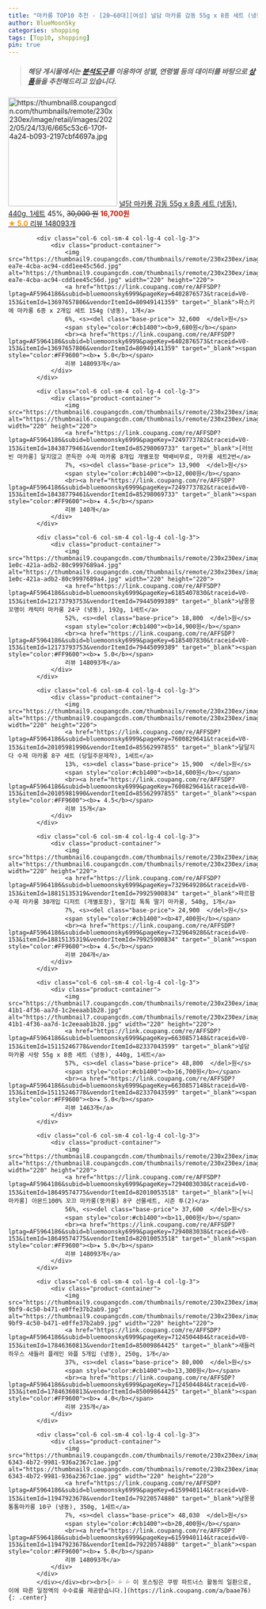 ```yaml
---
title: "마카롱 TOP10 추천 - [20~60대][여성] 널담 마카롱 감동 55g x 8종 세트 (냉동), 440g, 1세트"
author: BlueMoonSky
categories: shopping
tags: [Top10, shopping]
pin: true
---
```


> ##### 해당 게시물에서는 [**분석도구**](https://itemscout.io/)를 이용하여 **성별**, **연령별** 등의 데이터를 바탕으로 [**상품**](https://link.coupang.com/a/baae76)들을 추천해드리고 있습니다.
<div class="container"><div class="row">
            <div class="col-6 col-sm-4 col-lg-4 col-lg-3">
                <div class="product-container">
                    <img src="https://thumbnail8.coupangcdn.com/thumbnails/remote/230x230ex/image/retail/images/2022/05/24/13/6/665c53c6-170f-4a24-b093-2197cbf4697a.jpg" alt="https://thumbnail8.coupangcdn.com/thumbnails/remote/230x230ex/image/retail/images/2022/05/24/13/6/665c53c6-170f-4a24-b093-2197cbf4697a.jpg" width="220" height="220">
                    <a href="https://link.coupang.com/re/AFFSDP?lptag=AF5964186&subid=bluemoonsky6999&pageKey=6630857404&traceid=V0-153&itemId=15115248292&vendorItemId=82337045276" target="_blank">널담 마카롱 감동 55g x 8종 세트 (냉동), 440g, 1세트</a>
                    45%, <s><del class="base-price"> 30,000  </del>원</s> 
                    <span style="color:#cb1400"><b>16,700원</b></span>
                    <br><a href="https://link.coupang.com/re/AFFSDP?lptag=AF5964186&subid=bluemoonsky6999&pageKey=6630857404&traceid=V0-153&itemId=15115248292&vendorItemId=82337045276" target="_blank"><span style="color:#FF9600"><b>★ 5.0</b></span>
                    리뷰 148093개</a>
                </div>
            </div>
            
            <div class="col-6 col-sm-4 col-lg-4 col-lg-3">
                <div class="product-container">
                    <img src="https://thumbnail9.coupangcdn.com/thumbnails/remote/230x230ex/image/retail/images/2022/03/11/13/3/4b5ee955-ea7e-4cba-ac94-cdd1ee45c56d.jpg" alt="https://thumbnail9.coupangcdn.com/thumbnails/remote/230x230ex/image/retail/images/2022/03/11/13/3/4b5ee955-ea7e-4cba-ac94-cdd1ee45c56d.jpg" width="220" height="220">
                    <a href="https://link.coupang.com/re/AFFSDP?lptag=AF5964186&subid=bluemoonsky6999&pageKey=6402876573&traceid=V0-153&itemId=13697657806&vendorItemId=80949141359" target="_blank">파스키에 마카롱 6종 x 2개입 세트 154g (냉동), 1개</a>
                    6%, <s><del class="base-price"> 32,600  </del>원</s> 
                    <span style="color:#cb1400"><b>9,680원</b></span>
                    <br><a href="https://link.coupang.com/re/AFFSDP?lptag=AF5964186&subid=bluemoonsky6999&pageKey=6402876573&traceid=V0-153&itemId=13697657806&vendorItemId=80949141359" target="_blank"><span style="color:#FF9600"><b>★ 5.0</b></span>
                    리뷰 148093개</a>
                </div>
            </div>
            
            <div class="col-6 col-sm-4 col-lg-4 col-lg-3">
                <div class="product-container">
                    <img src="https://thumbnail6.coupangcdn.com/thumbnails/remote/230x230ex/image/vendor_inventory/2309/8d0c5ba82140ffdc095d4d599f4f5a632d70d9db93a5a0f5c94e05d4d182.jpg" alt="https://thumbnail6.coupangcdn.com/thumbnails/remote/230x230ex/image/vendor_inventory/2309/8d0c5ba82140ffdc095d4d599f4f5a632d70d9db93a5a0f5c94e05d4d182.jpg" width="220" height="220">
                    <a href="https://link.coupang.com/re/AFFSDP?lptag=AF5964186&subid=bluemoonsky6999&pageKey=7249773782&traceid=V0-153&itemId=18438779461&vendorItemId=85298069733" target="_blank">[러브빈 마카롱] 달지않고 쫀득한 수제 마카롱 8개입 개별포장 택배비무료, 마카롱 세트2번</a>
                    7%, <s><del class="base-price"> 13,900  </del>원</s> 
                    <span style="color:#cb1400"><b>12,000원</b></span>
                    <br><a href="https://link.coupang.com/re/AFFSDP?lptag=AF5964186&subid=bluemoonsky6999&pageKey=7249773782&traceid=V0-153&itemId=18438779461&vendorItemId=85298069733" target="_blank"><span style="color:#FF9600"><b>★ 4.5</b></span>
                    리뷰 140개</a>
                </div>
            </div>
            
            <div class="col-6 col-sm-4 col-lg-4 col-lg-3">
                <div class="product-container">
                    <img src="https://thumbnail9.coupangcdn.com/thumbnails/remote/230x230ex/image/retail/images/2021/10/27/14/6/fe9f89d4-1e0c-421a-adb2-80c9997689a4.jpg" alt="https://thumbnail9.coupangcdn.com/thumbnails/remote/230x230ex/image/retail/images/2021/10/27/14/6/fe9f89d4-1e0c-421a-adb2-80c9997689a4.jpg" width="220" height="220">
                    <a href="https://link.coupang.com/re/AFFSDP?lptag=AF5964186&subid=bluemoonsky6999&pageKey=6185407830&traceid=V0-153&itemId=12173793753&vendorItemId=79445099389" target="_blank">냠몽몽 꼬맹이 캐릭터 마카롱 24구 (냉동), 192g, 1세트</a>
                    52%, <s><del class="base-price"> 18,800  </del>원</s> 
                    <span style="color:#cb1400"><b>14,900원</b></span>
                    <br><a href="https://link.coupang.com/re/AFFSDP?lptag=AF5964186&subid=bluemoonsky6999&pageKey=6185407830&traceid=V0-153&itemId=12173793753&vendorItemId=79445099389" target="_blank"><span style="color:#FF9600"><b>★ 5.0</b></span>
                    리뷰 148093개</a>
                </div>
            </div>
            
            <div class="col-6 col-sm-4 col-lg-4 col-lg-3">
                <div class="product-container">
                    <img src="https://thumbnail9.coupangcdn.com/thumbnails/remote/230x230ex/image/vendor_inventory/6b44/be39ffbacbba9e634ac6120e9615d8ee06892ed6b057e330c344a17e69d6.jpg" alt="https://thumbnail9.coupangcdn.com/thumbnails/remote/230x230ex/image/vendor_inventory/6b44/be39ffbacbba9e634ac6120e9615d8ee06892ed6b057e330c344a17e69d6.jpg" width="220" height="220">
                    <a href="https://link.coupang.com/re/AFFSDP?lptag=AF5964186&subid=bluemoonsky6999&pageKey=7600829641&traceid=V0-153&itemId=20105981990&vendorItemId=85562997855" target="_blank">달달지다 수제 마카롱 8구 세트 (당일주문제작), 1세트</a>
                    13%, <s><del class="base-price"> 15,900  </del>원</s> 
                    <span style="color:#cb1400"><b>14,600원</b></span>
                    <br><a href="https://link.coupang.com/re/AFFSDP?lptag=AF5964186&subid=bluemoonsky6999&pageKey=7600829641&traceid=V0-153&itemId=20105981990&vendorItemId=85562997855" target="_blank"><span style="color:#FF9600"><b>★ 4.5</b></span>
                    리뷰 15개</a>
                </div>
            </div>
            
            <div class="col-6 col-sm-4 col-lg-4 col-lg-3">
                <div class="product-container">
                    <img src="https://thumbnail6.coupangcdn.com/thumbnails/remote/230x230ex/image/vendor_inventory/1c5b/cd08084d8f51b5bb8810f3a12683675e837e0b60c131756f0d88ca5efecd.jpg" alt="https://thumbnail6.coupangcdn.com/thumbnails/remote/230x230ex/image/vendor_inventory/1c5b/cd08084d8f51b5bb8810f3a12683675e837e0b60c131756f0d88ca5efecd.jpg" width="220" height="220">
                    <a href="https://link.coupang.com/re/AFFSDP?lptag=AF5964186&subid=bluemoonsky6999&pageKey=7329649286&traceid=V0-153&itemId=18815135319&vendorItemId=79925900834" target="_blank">파르팜 수제 마카롱 30개입 디저트 (개별포장), 딸기칩 톡톡 딸기 마카롱, 540g, 1개</a>
                    7%, <s><del class="base-price"> 24,900  </del>원</s> 
                    <span style="color:#cb1400"><b>47,400원</b></span>
                    <br><a href="https://link.coupang.com/re/AFFSDP?lptag=AF5964186&subid=bluemoonsky6999&pageKey=7329649286&traceid=V0-153&itemId=18815135319&vendorItemId=79925900834" target="_blank"><span style="color:#FF9600"><b>★ 4.5</b></span>
                    리뷰 204개</a>
                </div>
            </div>
            
            <div class="col-6 col-sm-4 col-lg-4 col-lg-3">
                <div class="product-container">
                    <img src="https://thumbnail7.coupangcdn.com/thumbnails/remote/230x230ex/image/retail/images/2022/05/24/13/3/5ca11788-41b1-4f36-aa7d-1c2eeaab1b28.jpg" alt="https://thumbnail7.coupangcdn.com/thumbnails/remote/230x230ex/image/retail/images/2022/05/24/13/3/5ca11788-41b1-4f36-aa7d-1c2eeaab1b28.jpg" width="220" height="220">
                    <a href="https://link.coupang.com/re/AFFSDP?lptag=AF5964186&subid=bluemoonsky6999&pageKey=6630857148&traceid=V0-153&itemId=15115246778&vendorItemId=82337043599" target="_blank">널담 마카롱 사랑 55g x 8종 세트 (냉동), 440g, 1세트</a>
                    57%, <s><del class="base-price"> 48,800  </del>원</s> 
                    <span style="color:#cb1400"><b>16,700원</b></span>
                    <br><a href="https://link.coupang.com/re/AFFSDP?lptag=AF5964186&subid=bluemoonsky6999&pageKey=6630857148&traceid=V0-153&itemId=15115246778&vendorItemId=82337043599" target="_blank"><span style="color:#FF9600"><b>★ 5.0</b></span>
                    리뷰 1463개</a>
                </div>
            </div>
            
            <div class="col-6 col-sm-4 col-lg-4 col-lg-3">
                <div class="product-container">
                    <img src="https://thumbnail8.coupangcdn.com/thumbnails/remote/230x230ex/image/vendor_inventory/af66/ce80d88891bde693347ed85ad9cba1636532c148ee3f1cf6751b39ea87c4.jpg" alt="https://thumbnail8.coupangcdn.com/thumbnails/remote/230x230ex/image/vendor_inventory/af66/ce80d88891bde693347ed85ad9cba1636532c148ee3f1cf6751b39ea87c4.jpg" width="220" height="220">
                    <a href="https://link.coupang.com/re/AFFSDP?lptag=AF5964186&subid=bluemoonsky6999&pageKey=7294083038&traceid=V0-153&itemId=18649574775&vendorItemId=82010053518" target="_blank">[누니마카롱] 아몬드100% 꼬끄 마카롱(뚱카롱) 8구 선물세트, 시즌 투(2)</a>
                    56%, <s><del class="base-price"> 37,600  </del>원</s> 
                    <span style="color:#cb1400"><b>11,000원</b></span>
                    <br><a href="https://link.coupang.com/re/AFFSDP?lptag=AF5964186&subid=bluemoonsky6999&pageKey=7294083038&traceid=V0-153&itemId=18649574775&vendorItemId=82010053518" target="_blank"><span style="color:#FF9600"><b>★ 5.0</b></span>
                    리뷰 148093개</a>
                </div>
            </div>
            
            <div class="col-6 col-sm-4 col-lg-4 col-lg-3">
                <div class="product-container">
                    <img src="https://thumbnail9.coupangcdn.com/thumbnails/remote/230x230ex/image/retail/images/2023/02/08/17/5/474a3f3c-9bf9-4c50-b471-e0ffe37b2ab9.jpg" alt="https://thumbnail9.coupangcdn.com/thumbnails/remote/230x230ex/image/retail/images/2023/02/08/17/5/474a3f3c-9bf9-4c50-b471-e0ffe37b2ab9.jpg" width="220" height="220">
                    <a href="https://link.coupang.com/re/AFFSDP?lptag=AF5964186&subid=bluemoonsky6999&pageKey=7124504484&traceid=V0-153&itemId=17846360813&vendorItemId=85009864425" target="_blank">새들러하우스 새들러 플레인 와플 5개입 (냉동), 250g, 1개</a>
                    37%, <s><del class="base-price"> 80,000  </del>원</s> 
                    <span style="color:#cb1400"><b>13,300원</b></span>
                    <br><a href="https://link.coupang.com/re/AFFSDP?lptag=AF5964186&subid=bluemoonsky6999&pageKey=7124504484&traceid=V0-153&itemId=17846360813&vendorItemId=85009864425" target="_blank"><span style="color:#FF9600"><b>★ 4.0</b></span>
                    리뷰 235개</a>
                </div>
            </div>
            
            <div class="col-6 col-sm-4 col-lg-4 col-lg-3">
                <div class="product-container">
                    <img src="https://thumbnail9.coupangcdn.com/thumbnails/remote/230x230ex/image/retail/images/2021/10/25/18/9/8eaca80a-6343-4b72-9981-936a2367c1ae.jpg" alt="https://thumbnail9.coupangcdn.com/thumbnails/remote/230x230ex/image/retail/images/2021/10/25/18/9/8eaca80a-6343-4b72-9981-936a2367c1ae.jpg" width="220" height="220">
                    <a href="https://link.coupang.com/re/AFFSDP?lptag=AF5964186&subid=bluemoonsky6999&pageKey=6159940114&traceid=V0-153&itemId=11947923678&vendorItemId=79220574880" target="_blank">냠몽몽 통통마카롱 10구 (냉동), 350g, 1세트</a>
                    7%, <s><del class="base-price"> 48,030  </del>원</s> 
                    <span style="color:#cb1400"><b>20,400원</b></span>
                    <br><a href="https://link.coupang.com/re/AFFSDP?lptag=AF5964186&subid=bluemoonsky6999&pageKey=6159940114&traceid=V0-153&itemId=11947923678&vendorItemId=79220574880" target="_blank"><span style="color:#FF9600"><b>★ 5.0</b></span>
                    리뷰 148093개</a>
                </div>
            </div>
            </div></div><br><br>[💦 💦 💦 이 포스팅은 쿠팡 파트너스 활동의 일환으로, 이에 따른 일정액의 수수료를 제공받습니다.](https://link.coupang.com/a/baae76){: .center}